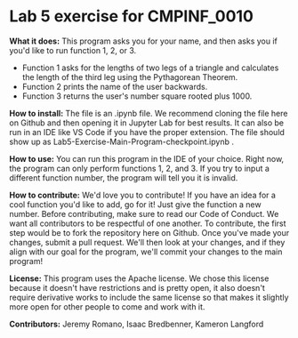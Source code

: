 # Lab 5 exercise for CMPINF_0010

**What it does:** This program asks you for your name, and then asks you if you'd like to run function 1, 2, or 3. 

* Function 1 asks for the lengths of two legs of a triangle and calculates the length of the third leg using the Pythagorean Theorem.
* Function 2 prints the name of the user backwards. 
* Function 3 returns the user's number square rooted plus 1000. 

**How to install:**  The file is an .ipynb file. We recommend cloning the file here on Github and then opening it in Jupyter Lab for best results. It can also be run in an IDE like VS Code if you have the proper extension. The file should show up as Lab5-Exercise-Main-Program-checkpoint.ipynb .

**How to use:** You can run this program in the IDE of your choice. Right now, the program can only perform functions 1, 2, and 3. If you try to input a different function number, the program will tell you it is invalid. 



**How to contribute:** We'd love you to contribute! If you have an idea for a cool function you'd like to add, go for it! Just give the function a new number. Before contributing, make sure to read our Code of Conduct. We want all contributors to be respectful of one another. To contribute, the first step would be to fork the repository here on Github. Once you've made your changes, submit a pull request. We'll then look at your changes, and if they align with our goal for the program, we'll commit your changes to the main program! 

**License:** This program uses the Apache license. We chose this license because it doesn't have restrictions and is pretty open, it also doesn't require derivative works to include the same license so that makes it slightly more open for other people to come and work with it.



**Contributors:** Jeremy Romano, Isaac Bredbenner, Kameron Langford
